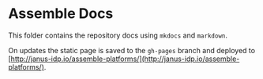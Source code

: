 # Assemble Docs

This folder contains the repository docs using `mkdocs` and `markdown`.

On updates the static page is saved to the `gh-pages` branch and deployed to [http://janus-idp.io/assemble-platforms/](http://janus-idp.io/assemble-platforms/).
